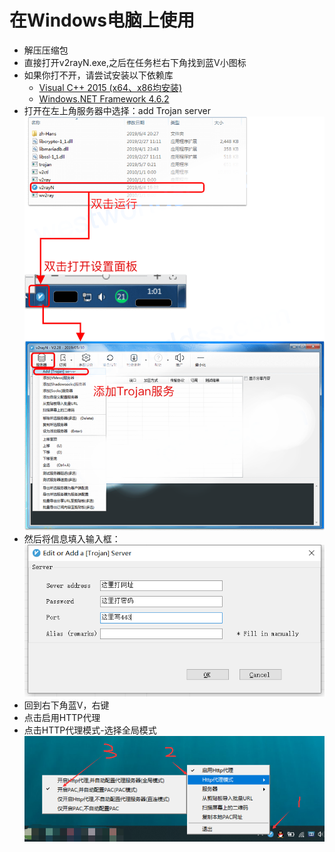 # 在Windows电脑上使用
- 解压压缩包  
- 直接打开v2rayN.exe,之后在任务栏右下角找到蓝V小图标
- 如果你打不开，请尝试安装以下依赖库
  - [Visual C++ 2015 (x64、x86均安装)](https://www.microsoft.com/zh-CN/download/details.aspx?id=48145)
  - [Windows.NET Framework 4.6.2](https://support.microsoft.com/zh-cn/help/3151800/the-net-framework-4-6-2-offline-installer-for-windows)
- 打开在左上角服务器中选择：add Trojan server
![avatar](../res/win_add_trojan.png)
- 然后将信息填入输入框：
![avatar](../res/win-config.png)
- 回到右下角蓝V，右键
- 点击启用HTTP代理
- 点击HTTP代理模式-选择全局模式
![avatar](../res/win-turn-on.png)

